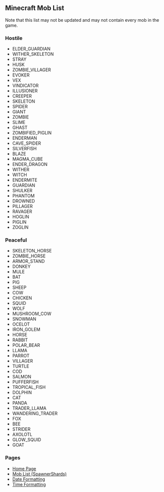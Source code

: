 ## Minecraft Mob List
Note that this list may not be updated and may not contain every mob in the game.

### Hostile
- ELDER_GUARDIAN
- WITHER_SKELETON
- STRAY
- HUSK
- ZOMBIE_VILLAGER
- EVOKER
- VEX
- VINDICATOR
- ILLUSIONER
- CREEPER
- SKELETON
- SPIDER
- GIANT
- ZOMBIE
- SLIME
- GHAST
- ZOMBIFIED_PIGLIN
- ENDERMAN
- CAVE_SPIDER
- SILVERFISH
- BLAZE
- MAGMA_CUBE
- ENDER_DRAGON
- WITHER
- WITCH
- ENDERMITE
- GUARDIAN
- SHULKER
- PHANTOM
- DROWNED
- PILLAGER
- RAVAGER
- HOGLIN
- PIGLIN
- ZOGLIN

### Peaceful
- SKELETON_HORSE
- ZOMBIE_HORSE
- ARMOR_STAND
- DONKEY
- MULE
- BAT
- PIG
- SHEEP
- COW
- CHICKEN
- SQUID
- WOLF
- MUSHROOM_COW
- SNOWMAN
- OCELOT
- IRON_GOLEM
- HORSE
- RABBIT
- POLAR_BEAR
- LLAMA
- PARROT
- VILLAGER
- TURTLE
- COD
- SALMON
- PUFFERFISH
- TROPICAL_FISH
- DOLPHIN
- CAT
- PANDA
- TRADER_LLAMA
- WANDERING_TRADER
- FOX
- BEE
- STRIDER
- AXOLOTL
- GLOW_SQUID
- GOAT


### Pages
- [Home Page](https://brand0n1.github.io/)
- [Mob List (SpawnerShards)](https://brand0n1.github.io/minecraft-mob-list/)
- [Date Formatting](https://brand0n1.github.io/date-formatting/)
- [Time Formatting](https://brand0n1.github.io/time-formatting/)

